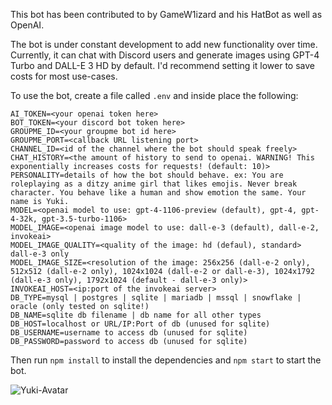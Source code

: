 This bot has been contributed to by GameW1izard and his HatBot as well as OpenAI.

The bot is under constant development to add new functionality over time. Currently, it can chat with Discord users and generate images using GPT-4 Turbo and DALL-E 3 HD by default. I'd recommend setting it lower to save costs for most use-cases.

To use the bot, create a file called `.env` and inside place the following:
```
AI_TOKEN=<your openai token here>
BOT_TOKEN=<your discord bot token here>
GROUPME_ID=<your groupme bot id here>
GROUPME_PORT=<callback URL listening port>
CHANNEL_ID=<id of the channel where the bot should speak freely>
CHAT_HISTORY=<the amount of history to send to openai. WARNING! This exponentially increases costs for requests! (default: 10)>
PERSONALITY=details of how the bot should behave. ex: You are roleplaying as a ditzy anime girl that likes emojis. Never break character. You behave like a human and show emotion the same. Your name is Yuki.
MODEL=<openai model to use: gpt-4-1106-preview (default), gpt-4, gpt-4-32k, gpt-3.5-turbo-1106>
MODEL_IMAGE=<openai image model to use: dall-e-3 (default), dall-e-2, invokeai>
MODEL_IMAGE_QUALITY=<quality of the image: hd (defaul), standard> dall-e-3 only
MODEL_IMAGE_SIZE=<resolution of the image: 256x256 (dall-e-2 only), 512x512 (dall-e-2 only), 1024x1024 (dall-e-2 or dall-e-3), 1024x1792 (dall-e-3 only), 1792x1024 (default - dall-e-3 only)>
INVOKEAI_HOST=<ip:port of the invokeai server>
DB_TYPE=mysql | postgres | sqlite | mariadb | mssql | snowflake | oracle (only tested on sqlite!)
DB_NAME=sqlite db filename | db name for all other types
DB_HOST=localhost or URL/IP:Port of db (unused for sqlite)
DB_USERNAME=username to access db (unused for sqlite)
DB_PASSWORD=password to access db (unused for sqlite)
```
Then run `npm install` to install the dependencies and `npm start` to start the bot.

![Yuki-Avatar](https://github.com/IceOfWraith/IceBot/assets/96364530/fe0a077e-aa4a-4a78-b091-a2090d64cee5)
